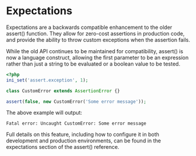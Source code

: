 # Expectations

Expectations are a backwards compatible enhancement to the older assert() function. They allow for zero-cost assertions in production code, and provide the ability to throw custom exceptions when the assertion fails.

While the old API continues to be maintained for compatibility, assert() is now a language construct, allowing the first parameter to be an expression rather than just a string to be evaluated or a boolean value to be tested.

```php
<?php
ini_set('assert.exception', 1);

class CustomError extends AssertionError {}

assert(false, new CustomError('Some error message'));
```

The above example will output:

```
Fatal error: Uncaught CustomError: Some error message
```

Full details on this feature, including how to configure it in both development and production environments, can be found in the expectations section of the assert() reference.

